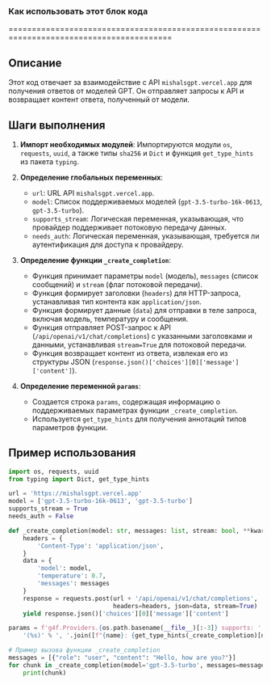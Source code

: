 ### Как использовать этот блок кода
=========================================================================================

Описание
-------------------------
Этот код отвечает за взаимодействие с API `mishalsgpt.vercel.app` для получения ответов от моделей GPT. Он отправляет запросы к API и возвращает контент ответа, полученный от модели.

Шаги выполнения
-------------------------
1. **Импорт необходимых модулей**: Импортируются модули `os`, `requests`, `uuid`, а также типы `sha256` и `Dict` и функция `get_type_hints` из пакета `typing`.

2. **Определение глобальных переменных**:
   - `url`: URL API `mishalsgpt.vercel.app`.
   - `model`: Список поддерживаемых моделей (`gpt-3.5-turbo-16k-0613`, `gpt-3.5-turbo`).
   - `supports_stream`: Логическая переменная, указывающая, что провайдер поддерживает потоковую передачу данных.
   - `needs_auth`: Логическая переменная, указывающая, требуется ли аутентификация для доступа к провайдеру.

3. **Определение функции `_create_completion`**:
   - Функция принимает параметры `model` (модель), `messages` (список сообщений) и `stream` (флаг потоковой передачи).
   - Функция формирует заголовки (`headers`) для HTTP-запроса, устанавливая тип контента как `application/json`.
   - Функция формирует данные (`data`) для отправки в теле запроса, включая модель, температуру и сообщения.
   - Функция отправляет POST-запрос к API (`/api/openai/v1/chat/completions`) с указанными заголовками и данными, устанавливая `stream=True` для потоковой передачи.
   - Функция возвращает контент из ответа, извлекая его из структуры JSON (`response.json()['choices'][0]['message']['content']`).

4. **Определение переменной `params`**:
   - Создается строка `params`, содержащая информацию о поддерживаемых параметрах функции `_create_completion`.
   - Используется `get_type_hints` для получения аннотаций типов параметров функции.

Пример использования
-------------------------

```python
import os, requests, uuid
from typing import Dict, get_type_hints

url = 'https://mishalsgpt.vercel.app'
model = ['gpt-3.5-turbo-16k-0613', 'gpt-3.5-turbo']
supports_stream = True
needs_auth = False

def _create_completion(model: str, messages: list, stream: bool, **kwargs):
    headers = {
        'Content-Type': 'application/json',
    }
    data = {
        'model': model,
        'temperature': 0.7,
        'messages': messages
    }
    response = requests.post(url + '/api/openai/v1/chat/completions', 
                             headers=headers, json=data, stream=True)
    yield response.json()['choices'][0]['message']['content']

params = f'g4f.Providers.{os.path.basename(__file__)[:-3]} supports: ' + \
    '(%s)' % ', '.join([f"{name}: {get_type_hints(_create_completion)[name].__name__}" for name in _create_completion.__code__.co_varnames[:_create_completion.__code__.co_argcount]])

# Пример вызова функции _create_completion
messages = [{"role": "user", "content": "Hello, how are you?"}]
for chunk in _create_completion(model='gpt-3.5-turbo', messages=messages, stream=True):
    print(chunk)
```